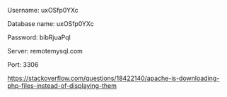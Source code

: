Username: uxOSfp0YXc

Database name: uxOSfp0YXc

Password: bibRjuaPql

Server: remotemysql.com

Port: 3306

https://stackoverflow.com/questions/18422140/apache-is-downloading-php-files-instead-of-displaying-them
